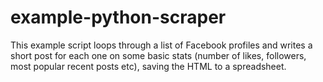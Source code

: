 # example-python-scraper

This example script loops through a list of Facebook profiles and writes a short post for each one on some basic stats (number of likes, followers, most popular recent posts etc), saving the HTML to a spreadsheet.
